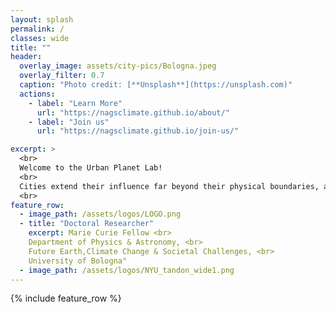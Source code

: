 ```yaml
---
layout: splash
permalink: /
classes: wide
title: ""
header:
  overlay_image: assets/city-pics/Bologna.jpeg
  overlay_filter: 0.7
  caption: "Photo credit: [**Unsplash**](https://unsplash.com)"
  actions:
    - label: "Learn More"
      url: "https://nagsclimate.github.io/about/"
    - label: "Join us"
      url: "https://nagsclimate.github.io/join-us/"

excerpt: >
  <br>
  Welcome to the Urban Planet Lab!
  <br>
  Cities extend their influence far beyond their physical boundaries, affecting ecosystems, climate, and societies worldwide. At the Urban Planet Lab, we study the dynamics and impacts of urbanization at multiple scales—from local neighborhoods to global systems—to better understand and address the complex challenges of our increasingly urbanized world.
  <br>
feature_row:
  - image_path: /assets/logos/LOGO.png
  - title: "Doctoral Researcher"
    excerpt: Marie Curie Fellow <br>
    Department of Physics & Astronomy, <br>
    Future Earth,Climate Change & Societal Challenges, <br>
    University of Bologna​"
  - image_path: /assets/logos/NYU_tandon_wide1.png
---
```



{% include feature_row %}


<!--
### Prof. Anamika Shreevastava
Assistant Professor

Dept. of Mechanical & Aerospace Engineering, <br>
and Center for Urban Science and Progress, <br>
Tandon School of Engineering, <br>
New York University​

370 Jay Street, 13th Floor, <br>
Brooklyn, NY 11201
url: "https://engineering.nyu.edu/faculty/anamika-shreevastava"
btn_class: "btn--secondary"
btn_label: "Link to New York University profile"

<!--
- image_path: /assets/images/Networks.jpg
  alt: "Projects"
  title: "Other Projects"
  excerpt: "Assorted collection of some of my scholarly projects that aren't published"
  url: "/projects/"
  btn_class: "btn--primary"
  btn_label: "Projects"
- image_path: /assets/images/Stat_Wars.png
  alt: "Resources"
  title: "Resources"
  excerpt: "Dive in for links to useful tools and online documents that I have curated over the years"
  url: "/resources/"
  btn_class: "btn--primary"
  btn_label: "Resources"
  -->